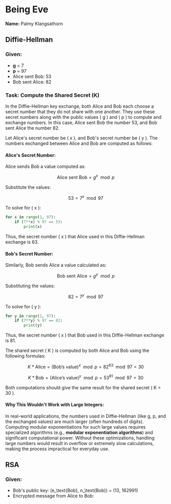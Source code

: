 # Being Eve

**Name:** Palmy Klangsathorn

## Diffie-Hellman

### Given:

- **g** = 7
- **p** = 97
- Alice sent Bob: 53
- Bob sent Alice: 82

### Task: Compute the Shared Secret (K)

In the Diffie-Hellman key exchange, both Alice and Bob each choose a secret number that they do not share with one another. They use these secret numbers along with the public values \( g \) and \( p \) to compute and exchange numbers. In this case, Alice sent Bob the number 53, and Bob sent Alice the number 82.

Let Alice's secret number be \( x \), and Bob's secret number be \( y \). The numbers exchanged between Alice and Bob are computed as follows:

#### Alice's Secret Number:

Alice sends Bob a value computed as:

$$
\text{Alice sent Bob} = g^x \mod p
$$

Substitute the values:

$$
53 = 7^x \mod 97
$$

To solve for \( x \):

```python
for x in range(1, 97):
    if (7**x) % 97 == 53:
        print(x)
```

Thus, the secret number \( x \) that Alice used in this Diffie-Hellman exchange is 63.

#### Bob's Secret Number:

Similarly, Bob sends Alice a value calculated as:

$$
\text{Bob sent Alice} = g^y \mod p
$$

Substituting the values:

$$
82 = 7^y \mod 97
$$

To solve for \( y \):

```python
for y in range(1, 97):
    if (7**y) % 97 == 82:
        print(y)
```

Thus, the secret number \( x \) that Bob used in this Diffie-Hellman exchange is 81.

The shared secret \( K \) is computed by both Alice and Bob using the following formulas:

$$
K*{\text{Alice}} = (\text{Bob's value})^x \mod p = 82^{63} \mod 97 = 30
$$

$$
K*{\text{Bob}} = (\text{Alice's value})^y \mod p = 53^{81} \mod 97 = 30
$$

Both computations should give the same result for the shared secret \( K = 30 \).

#### Why This Wouldn't Work with Large Integers:

In real-world applications, the numbers used in Diffie-Hellman (like g, p, and the exchanged values) are much larger (often hundreds of digits). Computing modular exponentiations for such large values requires specialized algorithms (e.g., **modular exponentiation algorithms**) and significant computational power. Without these optimizations, handling large numbers would result in overflow or extremely slow calculations, making the process impractical for everyday use.

## RSA

### Given:

- Bob's public key: \(e\_\text{Bob}, n\_\text{Bob}\) = (13, 162991)
- Encrypted message from Alice to Bob:
